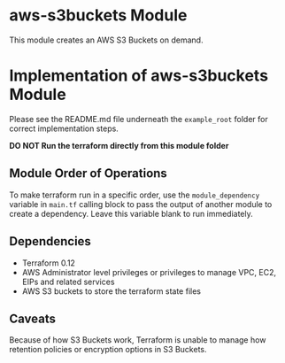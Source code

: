 aws-s3buckets Module
====================

This module creates an AWS S3 Buckets on demand.

Implementation of aws-s3buckets Module
======================================

Please see the README.md file underneath the `example_root` folder for correct implementation steps.

**DO NOT Run the terraform directly from this module folder**

Module Order of Operations
--------------------------
To make terraform run in a specific order, use the `module_dependency` variable in `main.tf` calling block to pass the output of another module
to create a dependency.  Leave this variable blank to run immediately.

Dependencies
------------

* Terraform 0.12
* AWS Administrator level privileges or privileges to manage VPC, EC2, EIPs and related services
* AWS S3 buckets to store the terraform state files

Caveats
-------
Because of how S3 Buckets work, Terraform is unable to manage how retention policies or encryption options in S3 Buckets.
